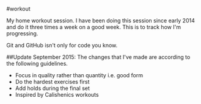 #workout

My home workout session. I have been doing this session since early 2014 and do it three times a week on a good week. This is to track how I'm progressing.

Git and GitHub isn't only for code you know.

##Update September 2015:
The changes that I've made are according to the following guidelines.
* Focus in quality rather than quantity i.e. good form
* Do the hardest exercises first
* Add holds during the final set
* Inspired by Calishenics workouts

